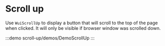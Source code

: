 <script setup>
import DemoScrollUp from '@/components/scroll-up/demos/DemoScrollUp.vue'
</script>

# Scroll up

Use `WuiScrollUp` to display a button that will scroll to the top of the page when clicked. It will only be visible if browser window was scrolled down.

:::demo scroll-up/demos/DemoScrollUp
<DemoScrollUp />
:::
